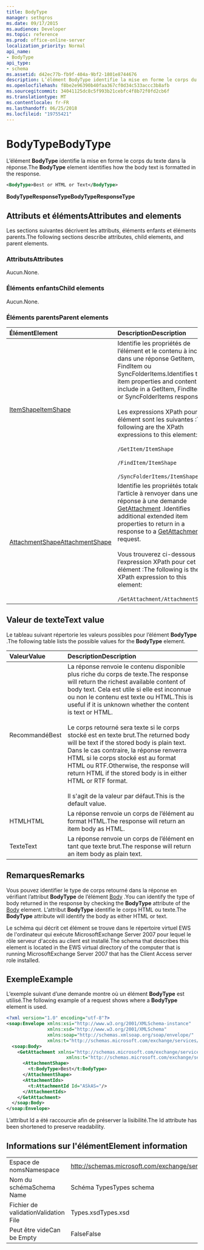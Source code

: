 ```yaml
---
title: BodyType
manager: sethgros
ms.date: 09/17/2015
ms.audience: Developer
ms.topic: reference
ms.prod: office-online-server
localization_priority: Normal
api_name:
- BodyType
api_type:
- schema
ms.assetid: d42ec77b-fb9f-404a-9bf2-1801e8744676
description: L’élément BodyType identifie la mise en forme le corps du texte dans la réponse.
ms.openlocfilehash: f8be2e96390b40faa367cf0d34c533accc3b8afb
ms.sourcegitcommit: 34041125dc8c5f993b21cebfc4f8b72f0fd2cb6f
ms.translationtype: MT
ms.contentlocale: fr-FR
ms.lasthandoff: 06/25/2018
ms.locfileid: "19755421"
---
```

# <a name="bodytype"></a><span data-ttu-id="2ff2e-103">BodyType</span><span class="sxs-lookup"><span data-stu-id="2ff2e-103">BodyType</span></span>

<span data-ttu-id="2ff2e-104">L’élément **BodyType** identifie la mise en forme le corps du texte dans la réponse.</span><span class="sxs-lookup"><span data-stu-id="2ff2e-104">The **BodyType** element identifies how the body text is formatted in the response.</span></span> 
  
```xml
<BodyType>Best or HTML or Text</BodyType>
```

<span data-ttu-id="2ff2e-105">**BodyTypeResponseType**</span><span class="sxs-lookup"><span data-stu-id="2ff2e-105">**BodyTypeResponseType**</span></span>

## <a name="attributes-and-elements"></a><span data-ttu-id="2ff2e-106">Attributs et éléments</span><span class="sxs-lookup"><span data-stu-id="2ff2e-106">Attributes and elements</span></span>

<span data-ttu-id="2ff2e-107">Les sections suivantes décrivent les attributs, éléments enfants et éléments parents.</span><span class="sxs-lookup"><span data-stu-id="2ff2e-107">The following sections describe attributes, child elements, and parent elements.</span></span>
  
### <a name="attributes"></a><span data-ttu-id="2ff2e-108">Attributs</span><span class="sxs-lookup"><span data-stu-id="2ff2e-108">Attributes</span></span>

<span data-ttu-id="2ff2e-109">Aucun.</span><span class="sxs-lookup"><span data-stu-id="2ff2e-109">None.</span></span>
  
### <a name="child-elements"></a><span data-ttu-id="2ff2e-110">Éléments enfants</span><span class="sxs-lookup"><span data-stu-id="2ff2e-110">Child elements</span></span>

<span data-ttu-id="2ff2e-111">Aucun.</span><span class="sxs-lookup"><span data-stu-id="2ff2e-111">None.</span></span>
  
### <a name="parent-elements"></a><span data-ttu-id="2ff2e-112">Éléments parents</span><span class="sxs-lookup"><span data-stu-id="2ff2e-112">Parent elements</span></span>

|<span data-ttu-id="2ff2e-113">**Élément**</span><span class="sxs-lookup"><span data-stu-id="2ff2e-113">**Element**</span></span>|<span data-ttu-id="2ff2e-114">**Description**</span><span class="sxs-lookup"><span data-stu-id="2ff2e-114">**Description**</span></span>|
|:-----|:-----|
|[<span data-ttu-id="2ff2e-115">ItemShape</span><span class="sxs-lookup"><span data-stu-id="2ff2e-115">ItemShape</span></span>](itemshape.md) <br/> | <span data-ttu-id="2ff2e-116">Identifie les propriétés de l’élément et le contenu à inclure dans une réponse GetItem, FindItem ou SyncFolderItems.</span><span class="sxs-lookup"><span data-stu-id="2ff2e-116">Identifies the item properties and content to include in a GetItem, FindItem, or SyncFolderItems response.</span></span>  <br/><br/><span data-ttu-id="2ff2e-117">Les expressions XPath pour cet élément sont les suivantes :</span><span class="sxs-lookup"><span data-stu-id="2ff2e-117">The following are the XPath expressions to this element:</span></span><br/><br/>  `/GetItem/ItemShape`<br/><br/>`/FindItem/ItemShape`<br/><br/>`/SyncFolderItems/ItemShape` <br/> |
|[<span data-ttu-id="2ff2e-118">AttachmentShape</span><span class="sxs-lookup"><span data-stu-id="2ff2e-118">AttachmentShape</span></span>](attachmentshape.md) <br/> |<span data-ttu-id="2ff2e-119">Identifie les propriétés totale de l’article à renvoyer dans une réponse à une demande [GetAttachment](getattachment.md) .</span><span class="sxs-lookup"><span data-stu-id="2ff2e-119">Identifies additional extended item properties to return in a response to a [GetAttachment](getattachment.md) request.</span></span>  <br/><br/><span data-ttu-id="2ff2e-120">Vous trouverez ci-dessous l’expression XPath pour cet élément :</span><span class="sxs-lookup"><span data-stu-id="2ff2e-120">The following is the XPath expression to this element:</span></span><br/><br/>  `/GetAttachment/AttachmentShape` <br/> |
   
## <a name="text-value"></a><span data-ttu-id="2ff2e-121">Valeur de texte</span><span class="sxs-lookup"><span data-stu-id="2ff2e-121">Text value</span></span>

<span data-ttu-id="2ff2e-122">Le tableau suivant répertorie les valeurs possibles pour l’élément **BodyType** .</span><span class="sxs-lookup"><span data-stu-id="2ff2e-122">The following table lists the possible values for the **BodyType** element.</span></span> 
  
|<span data-ttu-id="2ff2e-123">**Valeur**</span><span class="sxs-lookup"><span data-stu-id="2ff2e-123">**Value**</span></span>|<span data-ttu-id="2ff2e-124">**Description**</span><span class="sxs-lookup"><span data-stu-id="2ff2e-124">**Description**</span></span>|
|:-----|:-----|
|<span data-ttu-id="2ff2e-125">Recommandé</span><span class="sxs-lookup"><span data-stu-id="2ff2e-125">Best</span></span>  <br/> |<span data-ttu-id="2ff2e-126">La réponse renvoie le contenu disponible plus riche du corps de texte.</span><span class="sxs-lookup"><span data-stu-id="2ff2e-126">The response will return the richest available content of body text.</span></span> <span data-ttu-id="2ff2e-127">Cela est utile si elle est inconnue ou non le contenu est texte ou HTML.</span><span class="sxs-lookup"><span data-stu-id="2ff2e-127">This is useful if it is unknown whether the content is text or HTML.</span></span><br/><br/> <span data-ttu-id="2ff2e-128">Le corps retourné sera texte si le corps stocké est en texte brut.</span><span class="sxs-lookup"><span data-stu-id="2ff2e-128">The returned body will be text if the stored body is plain text.</span></span> <span data-ttu-id="2ff2e-129">Dans le cas contraire, la réponse renverra HTML si le corps stocké est au format HTML ou RTF.</span><span class="sxs-lookup"><span data-stu-id="2ff2e-129">Otherwise, the response will return HTML if the stored body is in either HTML or RTF format.</span></span><br/><br/> <span data-ttu-id="2ff2e-130">Il s'agit de la valeur par défaut.</span><span class="sxs-lookup"><span data-stu-id="2ff2e-130">This is the default value.</span></span>  <br/> |
|<span data-ttu-id="2ff2e-131">HTML</span><span class="sxs-lookup"><span data-stu-id="2ff2e-131">HTML</span></span>  <br/> |<span data-ttu-id="2ff2e-132">La réponse renvoie un corps de l’élément au format HTML.</span><span class="sxs-lookup"><span data-stu-id="2ff2e-132">The response will return an item body as HTML.</span></span>  <br/> |
|<span data-ttu-id="2ff2e-133">Texte</span><span class="sxs-lookup"><span data-stu-id="2ff2e-133">Text</span></span>  <br/> |<span data-ttu-id="2ff2e-134">La réponse renvoie un corps de l’élément en tant que texte brut.</span><span class="sxs-lookup"><span data-stu-id="2ff2e-134">The response will return an item body as plain text.</span></span>  <br/> |
   
## <a name="remarks"></a><span data-ttu-id="2ff2e-135">Remarques</span><span class="sxs-lookup"><span data-stu-id="2ff2e-135">Remarks</span></span>

<span data-ttu-id="2ff2e-136">Vous pouvez identifier le type de corps retourné dans la réponse en vérifiant l’attribut **BodyType** de l’élément [Body](body.md) .</span><span class="sxs-lookup"><span data-stu-id="2ff2e-136">You can identify the type of body returned in the response by checking the **BodyType** attribute of the [Body](body.md) element.</span></span> <span data-ttu-id="2ff2e-137">L’attribut **BodyType** identifie le corps HTML ou texte.</span><span class="sxs-lookup"><span data-stu-id="2ff2e-137">The **BodyType** attribute will identify the body as either HTML or text.</span></span> 
  
<span data-ttu-id="2ff2e-138">Le schéma qui décrit cet élément se trouve dans le répertoire virtuel EWS de l'ordinateur qui exécute MicrosoftExchange Server 2007 pour lequel le rôle serveur d'accès au client est installé.</span><span class="sxs-lookup"><span data-stu-id="2ff2e-138">The schema that describes this element is located in the EWS virtual directory of the computer that is running MicrosoftExchange Server 2007 that has the Client Access server role installed.</span></span>
  
## <a name="example"></a><span data-ttu-id="2ff2e-139">Exemple</span><span class="sxs-lookup"><span data-stu-id="2ff2e-139">Example</span></span>

<span data-ttu-id="2ff2e-140">L’exemple suivant d’une demande montre où un élément **BodyType** est utilisé.</span><span class="sxs-lookup"><span data-stu-id="2ff2e-140">The following example of a request shows where a **BodyType** element is used.</span></span> 
  
```xml
<?xml version="1.0" encoding="utf-8"?>
<soap:Envelope xmlns:xsi="http://www.w3.org/2001/XMLSchema-instance"
               xmlns:xsd="http://www.w3.org/2001/XMLSchema"
               xmlns:soap="http://schemas.xmlsoap.org/soap/envelope/"
               xmlns:t="http://schemas.microsoft.com/exchange/services/2006/types">
  <soap:Body>
    <GetAttachment xmlns="http://schemas.microsoft.com/exchange/services/2006/messages" 
                      xmlns:t="http://schemas.microsoft.com/exchange/services/2006/types">
      <AttachmentShape>
        <t:BodyType>Best</t:BodyType>
      </AttachmentShape>
      <AttachmentIds>
        <t:AttachmentId Id="ASkAS="/>
      </AttachmentIds>
    </GetAttachment>
  </soap:Body>
</soap:Envelope>
```

<span data-ttu-id="2ff2e-141">L’attribut Id a été raccourcie afin de préserver la lisibilité.</span><span class="sxs-lookup"><span data-stu-id="2ff2e-141">The Id attribute has been shortened to preserve readability.</span></span>
  
## <a name="element-information"></a><span data-ttu-id="2ff2e-142">Informations sur l'élément</span><span class="sxs-lookup"><span data-stu-id="2ff2e-142">Element information</span></span>

|||
|:-----|:-----|
|<span data-ttu-id="2ff2e-143">Espace de noms</span><span class="sxs-lookup"><span data-stu-id="2ff2e-143">Namespace</span></span>  <br/> |http://schemas.microsoft.com/exchange/services/2006/types  <br/> |
|<span data-ttu-id="2ff2e-144">Nom du schéma</span><span class="sxs-lookup"><span data-stu-id="2ff2e-144">Schema Name</span></span>  <br/> |<span data-ttu-id="2ff2e-145">Schéma Types</span><span class="sxs-lookup"><span data-stu-id="2ff2e-145">Types schema</span></span>  <br/> |
|<span data-ttu-id="2ff2e-146">Fichier de validation</span><span class="sxs-lookup"><span data-stu-id="2ff2e-146">Validation File</span></span>  <br/> |<span data-ttu-id="2ff2e-147">Types.xsd</span><span class="sxs-lookup"><span data-stu-id="2ff2e-147">Types.xsd</span></span>  <br/> |
|<span data-ttu-id="2ff2e-148">Peut être vide</span><span class="sxs-lookup"><span data-stu-id="2ff2e-148">Can be Empty</span></span>  <br/> |<span data-ttu-id="2ff2e-149">False</span><span class="sxs-lookup"><span data-stu-id="2ff2e-149">False</span></span>  <br/> |
   

